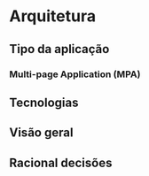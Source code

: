# Arquitetura
 
## Tipo da aplicação

### Multi-page Application (MPA)

## Tecnologias

## Visão geral

## Racional decisões